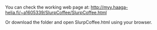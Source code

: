 You can check the working web page at: http://myy.haaga-helia.fi/~a1605339/SlurpCoffee/SlurpCoffee.html

Or download the folder and open SlurpCoffee.html using your browser.